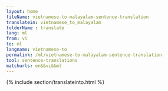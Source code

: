 ```yaml
---
layout: home
fileName: vietnamese-to-malayalam-sentence-translation
translatein: vietnamese_to_malayalam
folderName : translate
lang: ml
from: vi
to: ml
langname: vietnamese-to
permalink: /ml/vietnamese-to-malayalam-sentence-translation
tool: sentence-translations
matchurls: en&&vi&&ml
---
```

{% include section/translateinto.html %}
